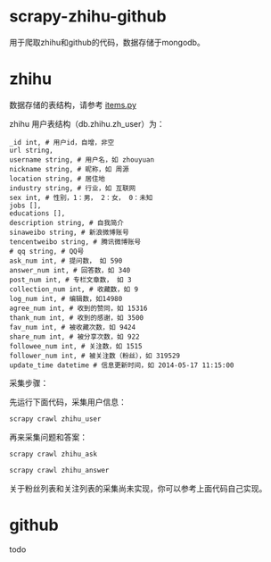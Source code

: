 scrapy-zhihu-github
===================

用于爬取zhihu和github的代码，数据存储于mongodb。

# zhihu

数据存储的表结构，请参考 [items.py](https://github.com/javachen/scrapy-zhihu-github/blob/master/zhihu/items.py)

zhihu 用户表结构（db.zhihu.zh_user）为：

```
_id int, # 用户id，自增，非空
url string,
username string, # 用户名，如 zhouyuan
nickname string, # 昵称，如 周源
location string, # 居住地
industry string, # 行业，如 互联网
sex int, # 性别，1：男， 2：女， 0：未知
jobs [],
educations [],
description string, # 自我简介
sinaweibo string, # 新浪微博账号
tencentweibo string, # 腾讯微博账号
# qq string, # QQ号
ask_num int, # 提问数， 如 590
answer_num int, # 回答数，如 340
post_num int, # 专栏文章数， 如 3
collection_num int, # 收藏数，如 9
log_num int, # 编辑数，如14980
agree_num int, # 收到的赞同，如 15316
thank_num int, # 收到的感谢，如 3500
fav_num int, # 被收藏次数，如 9424
share_num int, # 被分享次数，如 922
followee_num int, # 关注数，如 1515
follower_num int, # 被关注数（粉丝），如 319529
update_time datetime # 信息更新时间，如 2014-05-17 11:15:00
```

采集步骤：

先运行下面代码，采集用户信息：

```python
scrapy crawl zhihu_user
```

再来采集问题和答案：

```python
scrapy crawl zhihu_ask

scrapy crawl zhihu_answer
```

关于粉丝列表和关注列表的采集尚未实现，你可以参考上面代码自己实现。


# github

todo

